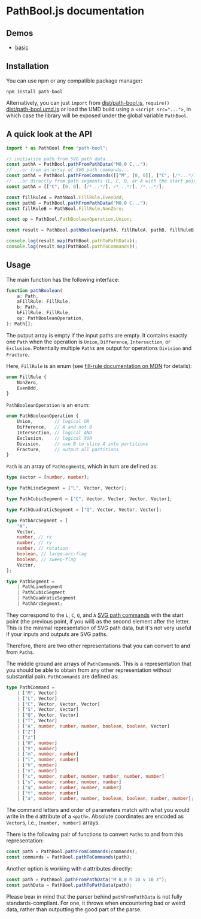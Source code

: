 # PathBool.js documentation

## Demos

- [basic](./demo.html)

## Installation

You can use npm or any compatible package manager:

```shell
npm install path-bool
```

Alternatively, you can just `import`
from [dist/path-bool.js](https://github.com/r-flash/PathBool.js/blob/master/dist/path-bool.js),
`require()` [dist/path-bool.umd.js](https://github.com/r-flash/PathBool.js/blob/master/dist/path-bool.umd.js)
or load the UMD build using a `<script src="...">`,
in which case the library will be exposed under the global variable `PathBool`.

## A quick look at the API

```ts
import * as PathBool from "path-bool";

// initialize path from SVG path data...
const pathA = PathBool.pathFromPathData("M0,0 C...");
// ...or from an array of SVG path commands...
const pathA = PathBool.pathFromCommands([["M", [0, 0]], ["C", [/*...*/], /*...*/]/*...*/]);
// ...or directly from path segments (L, C, Q, or A with the start point prepended)
const pathA = [["C", [0, 0], [/*...*/], /*...*/], /*...*/];

const fillRuleA = PathBool.FillRule.EvenOdd;
const pathB = PathBool.pathFromPathData("M0,0 C...");
const fillRuleB = PathBool.FillRule.NonZero;

const op = PathBool.PathBooleanOperation.Union;

const result = PathBool.pathBoolean(pathA, fillRuleA, pathB, fillRuleB, op);

console.log(result.map(PathBool.pathToPathData));
console.log(result.map(PathBool.pathToCommands));
```

## Usage

The main function has the following interface:

```ts
function pathBoolean(
    a: Path,
    aFillRule: FillRule,
    b: Path,
    bFillRule: FillRule,
    op: PathBooleanOperation,
): Path[];
```

The output array is empty if the input paths are empty.
It contains exactly one `Path` when the operation is `Union`, `Difference`, `Intersection`, or `Exclusion`.
Potentially multiple `Path`s are output for operations `Division` and `Fracture`.

Here, `FillRule` is an enum
(see [fill-rule documentation on MDN](https://developer.mozilla.org/en-US/docs/Web/SVG/Attribute/fill-rule) for
details):

```ts
enum FillRule {
    NonZero,
    EvenOdd,
}
```

`PathBooleanOperation` is an enum:

```ts
enum PathBooleanOperation {
    Union,        // logical OR
    Difference,   // A and not B
    Intersection, // logical AND
    Exclusion,    // logical XOR
    Division,     // use B to slice A into partitions
    Fracture,     // output all partitions
}
```

`Path` is an array of `PathSegment`s, which in turn are defined as:

```ts
type Vector = [number, number];

type PathLineSegment = ["L", Vector, Vector];

type PathCubicSegment = ["C", Vector, Vector, Vector, Vector];

type PathQuadraticSegment = ["Q", Vector, Vector, Vector];

type PathArcSegment = [
    "A",
    Vector,
    number, // rx
    number, // ry
    number, // rotation
    boolean, // large-arc-flag
    boolean, // sweep-flag
    Vector,
];

type PathSegment =
    | PathLineSegment
    | PathCubicSegment
    | PathQuadraticSegment
    | PathArcSegment;
```

They correspond to the `L`, `C`, `Q`, and `A`
[SVG path commands](https://developer.mozilla.org/en-US/docs/Web/SVG/Attribute/d#path_commands)
with the start point (the previous point, if you will)
as the second element after the letter.
This is the minimal representation of SVG path data,
but it's not very useful if your inputs and outputs are SVG paths.

Therefore, there are two other representations that you can convert to and from `Path`s.

The middle ground are arrays of `PathCommand`s.
This is a representation that you should be able to obtain from any other representation
without substantial pain.
`PathCommand`s are defined as:

```ts
type PathCommand =
    | ["M", Vector]
    | ["L", Vector]
    | ["C", Vector, Vector, Vector]
    | ["S", Vector, Vector]
    | ["Q", Vector, Vector]
    | ["T", Vector]
    | ["A", number, number, number, boolean, boolean, Vector]
    | ["Z"]
    | ["z"]
    | ["H", number]
    | ["V", number]
    | ["m", number, number]
    | ["l", number, number]
    | ["h", number]
    | ["v", number]
    | ["c", number, number, number, number, number, number]
    | ["s", number, number, number, number]
    | ["q", number, number, number, number]
    | ["t", number, number]
    | ["a", number, number, number, boolean, boolean, number, number];
```

The command letters and order of parameters match with what you would write in the `d` attribute of a `<path>`.
Absolute coordinates are encoded as `Vector`s,
i.e., `[number, number]` arrays.

There is the following pair of functions to convert `Path`s to and from this representation:

```ts
const path = PathBool.pathFromCommands(commands);
const commands = PathBool.pathToCommands(path);
```

Another option is working with `d` attributes directly:

```ts
const path = PathBool.pathFromPathData("M 0,0 h 10 v 10 z");
const pathData = PathBool.pathToPathData(path);
```

Please bear in mind that the parser behind `pathFromPathData` is not fully standards-compliant.
For one, it throws when encountering bad or weird data,
rather than outputting the good part of the parse.

